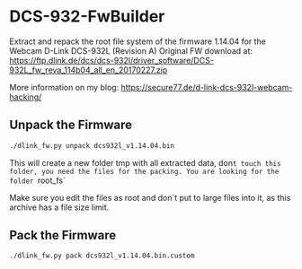 # DCS-932-FwBuilder

Extract and repack the root file system of the firmware 1.14.04 for the Webcam D-Link DCS-932L (Revision A)
Original FW download at: https://ftp.dlink.de/dcs/dcs-932l/driver_software/DCS-932L_fw_reva_114b04_all_en_20170227.zip

More information on my blog: https://secure77.de/d-link-dcs-932l-webcam-hacking/


## Unpack the Firmware

```bash
./dlink_fw.py unpack dcs932l_v1.14.04.bin
```

This will create a new folder tmp with all extracted data, don`t touch this folder, you need the files for the packing.
You are looking for the folder `root_fs`

Make sure you edit the files as root and don´t put to large files into it, as this archive has a file size limit.


## Pack the Firmware

```bash
./dlink_fw.py pack dcs932l_v1.14.04.bin.custom
```

